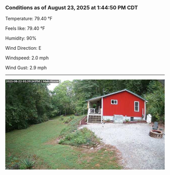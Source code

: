 ### Conditions as of August 23, 2025 at 1:44:50 PM CDT 

Temperature: 79.40 &deg;F

Feels like: 79.40 &deg;F

Humidity: 90%

Wind Direction: E

Windspeed: 2.0 mph

Wind Gust: 2.9 mph

---

<img src="./images/latest.jpeg"/>


